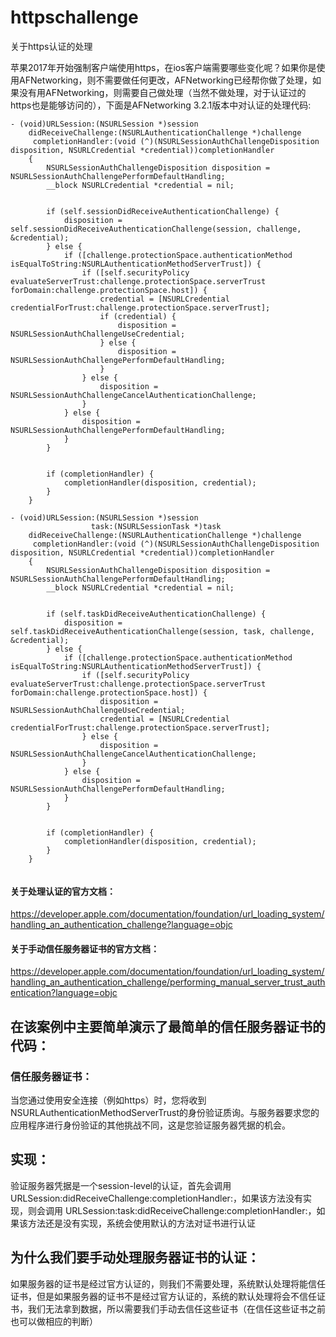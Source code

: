 # httpschallenge
关于https认证的处理

苹果2017年开始强制客户端使用https，在ios客户端需要哪些变化呢？如果你是使用AFNetworking，则不需要做任何更改，AFNetworking已经帮你做了处理，如果没有用AFNetworking，则需要自己做处理（当然不做处理，对于认证过的https也是能够访问的），下面是AFNetworking 3.2.1版本中对认证的处理代码:

```
- (void)URLSession:(NSURLSession *)session
	didReceiveChallenge:(NSURLAuthenticationChallenge *)challenge
	 completionHandler:(void (^)(NSURLSessionAuthChallengeDisposition disposition, NSURLCredential *credential))completionHandler
	{
	    NSURLSessionAuthChallengeDisposition disposition = NSURLSessionAuthChallengePerformDefaultHandling;
	    __block NSURLCredential *credential = nil;


	    if (self.sessionDidReceiveAuthenticationChallenge) {
	        disposition = self.sessionDidReceiveAuthenticationChallenge(session, challenge, &credential);
	    } else {
	        if ([challenge.protectionSpace.authenticationMethod isEqualToString:NSURLAuthenticationMethodServerTrust]) {
	            if ([self.securityPolicy evaluateServerTrust:challenge.protectionSpace.serverTrust forDomain:challenge.protectionSpace.host]) {
	                credential = [NSURLCredential credentialForTrust:challenge.protectionSpace.serverTrust];
	                if (credential) {
	                    disposition = NSURLSessionAuthChallengeUseCredential;
	                } else {
	                    disposition = NSURLSessionAuthChallengePerformDefaultHandling;
	                }
	            } else {
	                disposition = NSURLSessionAuthChallengeCancelAuthenticationChallenge;
	            }
	        } else {
	            disposition = NSURLSessionAuthChallengePerformDefaultHandling;
	        }
	    }


	    if (completionHandler) {
	        completionHandler(disposition, credential);
	    }
	}

```

```
- (void)URLSession:(NSURLSession *)session
	              task:(NSURLSessionTask *)task
	didReceiveChallenge:(NSURLAuthenticationChallenge *)challenge
	 completionHandler:(void (^)(NSURLSessionAuthChallengeDisposition disposition, NSURLCredential *credential))completionHandler
	{
	    NSURLSessionAuthChallengeDisposition disposition = NSURLSessionAuthChallengePerformDefaultHandling;
	    __block NSURLCredential *credential = nil;


	    if (self.taskDidReceiveAuthenticationChallenge) {
	        disposition = self.taskDidReceiveAuthenticationChallenge(session, task, challenge, &credential);
	    } else {
	        if ([challenge.protectionSpace.authenticationMethod isEqualToString:NSURLAuthenticationMethodServerTrust]) {
	            if ([self.securityPolicy evaluateServerTrust:challenge.protectionSpace.serverTrust forDomain:challenge.protectionSpace.host]) {
	                disposition = NSURLSessionAuthChallengeUseCredential;
	                credential = [NSURLCredential credentialForTrust:challenge.protectionSpace.serverTrust];
	            } else {
	                disposition = NSURLSessionAuthChallengeCancelAuthenticationChallenge;
	            }
	        } else {
	            disposition = NSURLSessionAuthChallengePerformDefaultHandling;
	        }
	    }


	    if (completionHandler) {
	        completionHandler(disposition, credential);
	    }
	}


```

#### 关于处理认证的官方文档：

https://developer.apple.com/documentation/foundation/url_loading_system/handling_an_authentication_challenge?language=objc

#### 关于手动信任服务器证书的官方文档：
https://developer.apple.com/documentation/foundation/url_loading_system/handling_an_authentication_challenge/performing_manual_server_trust_authentication?language=objc


## 在该案例中主要简单演示了最简单的信任服务器证书的代码：

### 信任服务器证书：
当您通过使用安全连接（例如https）时，您将收到NSURLAuthenticationMethodServerTrust的身份验证质询。与服务器要求您的应用程序进行身份验证的其他挑战不同，这是您验证服务器凭据的机会。

## 实现：

验证服务器凭据是一个session-level的认证，首先会调用URLSession:didReceiveChallenge:completionHandler:，如果该方法没有实现，则会调用 URLSession:task:didReceiveChallenge:completionHandler:，如果该方法还是没有实现，系统会使用默认的方法对证书进行认证

## 为什么我们要手动处理服务器证书的认证：
如果服务器的证书是经过官方认证的，则我们不需要处理，系统默认处理将能信任证书，但是如果服务器的证书不是经过官方认证的，系统的默认处理将会不信任证书，我们无法拿到数据，所以需要我们手动去信任这些证书（在信任这些证书之前也可以做相应的判断）
